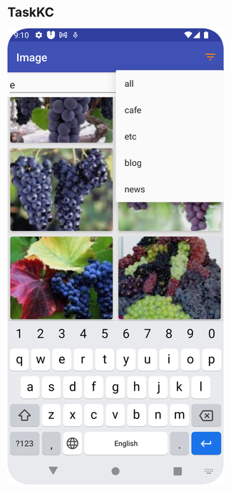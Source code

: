 # TaskKC

![Showcase](https://raw.githubusercontent.com/kkeman/TaskKC/master/img/KC.png?token=GHSAT0AAAAAABSX6YYFAM77LUUXGCZFK33EYTGSGNA)
